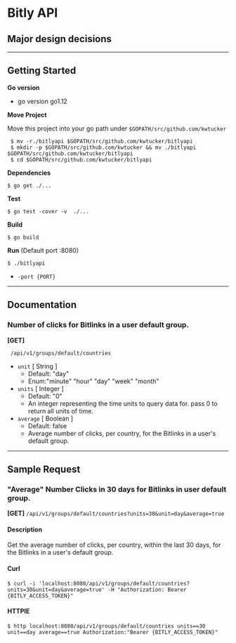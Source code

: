 # Bitly API

## Major design decisions
___

## Getting Started

**Go version**

- go version go1.12

**Move Project**

Move this project into your go path under `$GOPATH/src/github.com/kwtucker`

```shell
 $ mv -r./bitlyapi $GOPATH/src/github.com/kwtucker/bitlyapi
 $ mkdir -p $GOPATH/src/github.com/kwtucker && mv ./bitlyapi $GOPATH/src/github.com/kwtucker/bitlyapi
 $ cd $GOPATH/src/github.com/kwtucker/bitlyapi
```

**Dependencies**

```shell
$ go get ./...
```

**Test**

```shell
$ go test -cover -v  ./...
```

**Build**

```shell
$ go build
```

**Run** (Default port :8080)

```shell
$ ./bitlyapi
```

- `-port {PORT}`

___
## Documentation

### Number of clicks for Bitlinks in a user default group.
**[GET]**

```shell
 /api/v1/groups/default/countries
```

- `unit` [ String ]
  - Default: "day"
  - Enum:"minute" "hour" "day" "week" "month"
- `units` [ Integer ]
  - Default: "0"
  - An integer representing the time units to query data for. pass 0 to return all units of time.
- `average` [ Boolean ]
  - Default: false
  - Average number of clicks, per country, for the Bitlinks in a user's default group.

---


## Sample Request

### **"Average"** Number Clicks in 30 days for Bitlinks in user default group.
**[GET]**
`
 /api/v1/groups/default/countries?units=30&unit=day&average=true
`
#### Description
Get the average number of clicks, per country, within the last 30 days, for the Bitlinks in a user's default group.
#### Curl
```shell
$ curl -i 'localhost:8080/api/v1/groups/default/countries?units=30&unit=day&average=true' -H "Authorization: Bearer {BITLY_ACCESS_TOKEN}"
```
#### HTTPIE
```shell
$ http localhost:8080/api/v1/groups/default/countries units==30 unit==day average==true Authorization:"Bearer {BITLY_ACCESS_TOKEN}"
```
